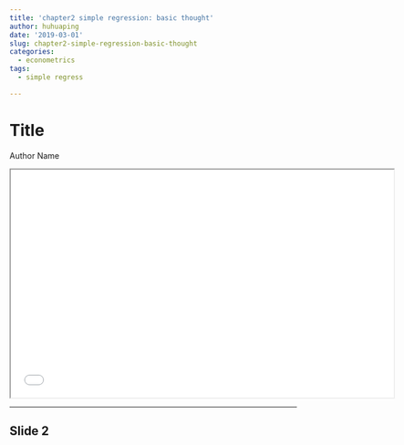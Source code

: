 ```yaml
---
title: 'chapter2 simple regression: basic thought'
author: huhuaping
date: '2019-03-01'
slug: chapter2-simple-regression-basic-thought
categories:
  - econometrics
tags:
  - simple regress

---
```


# Title

Author Name

<iframe src="/slides-course/02-simple-reg-basic-slide.html" width="672" height="400px"></iframe>


---

## Slide 2
